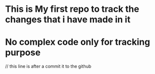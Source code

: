 # This is My first repo to track the changes that i have made in it
# No complex code only for tracking  purpose
// this line is after a commit it to the github

